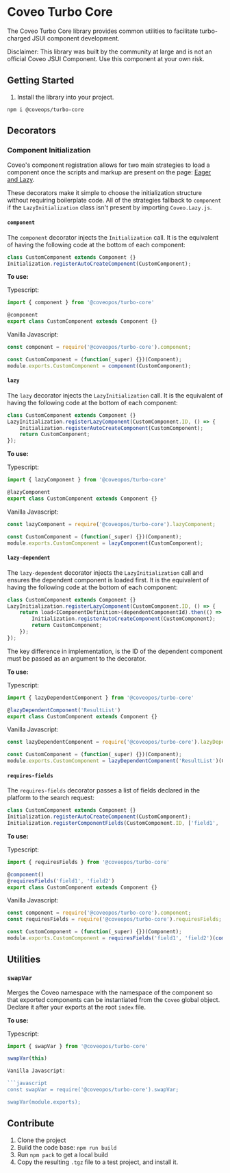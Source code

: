 # Coveo Turbo Core

The Coveo Turbo Core library provides common utilities to facilitate turbo-charged JSUI component development.

Disclaimer: This library was built by the community at large and is not an official Coveo JSUI Component. Use this component at your own risk.

## Getting Started

1. Install the library into your project.

```
npm i @coveops/turbo-core
```

## Decorators

### Component Initialization

Coveo's component registration allows for two main strategies to load a component once the scripts and markup are present on the page: [Eager and Lazy](https://docs.coveo.com/en/295/javascript-search-framework/lazy-versus-eager-component-loading).

These decorators make it simple to choose the initialization structure without requiring boilerplate code. All of the strategies fallback to `component` if the `LazyInitialization` class isn't present by importing `Coveo.Lazy.js`.

#### `component`

The `component` decorator injects the `Initialization` call. It is the equivalent of having the following code at the bottom of each component:

```javascript
class CustomComponent extends Component {}
Initialization.registerAutoCreateComponent(CustomComponent);
```

**To use:**

Typescript:

```javascript
import { component } from '@coveopos/turbo-core'

@component
export class CustomComponent extends Component {}
```

Vanilla Javascript:

```javascript
const component = require('@coveopos/turbo-core').component;

const CustomComponent = (function(_super) {})(Component);
module.exports.CustomComponent = component(CustomComponent);
```

#### `lazy`

The `lazy` decorator injects the `LazyInitialization` call. It is the equivalent of having the following code at the bottom of each component:

```javascript
class CustomComponent extends Component {}
LazyInitialization.registerLazyComponent(CustomComponent.ID, () => {
    Initialization.registerAutoCreateComponent(CustomComponent);
    return CustomComponent;
});
```

**To use:**

Typescript:

```javascript
import { lazyComponent } from '@coveopos/turbo-core'

@lazyComponent
export class CustomComponent extends Component {}
```

Vanilla Javascript:

```javascript
const lazyComponent = require('@coveopos/turbo-core').lazyComponent;

const CustomComponent = (function(_super) {})(Component);
module.exports.CustomComponent = lazyComponent(CustomComponent);
```

#### `lazy-dependent`

The `lazy-dependent` decorator injects the `LazyInitialization` call and ensures the dependent component is loaded first. It is the equivalent of having the following code at the bottom of each component:

```javascript
class CustomComponent extends Component {}
LazyInitialization.registerLazyComponent(CustomComponent.ID, () => {
    return load<IComponentDefinition>(dependentComponentId).then(() => {
        Initialization.registerAutoCreateComponent(CustomComponent);
        return CustomComponent;
    });
});
```

The key difference in implementation, is the ID of the dependent component must be passed as an argument to the decorator.

**To use:**

Typescript:

```javascript
import { lazyDependentComponent } from '@coveopos/turbo-core'

@lazyDependentComponent('ResultList')
export class CustomComponent extends Component {}
```

Vanilla Javascript:

```javascript
const lazyDependentComponent = require('@coveopos/turbo-core').lazyDependentComponent;

const CustomComponent = (function(_super) {})(Component);
module.exports.CustomComponent = lazyDependentComponent('ResultList')(CustomComponent);
```

#### `requires-fields`

The `requires-fields` decorator passes a list of fields declared in the platform to the search request:

```javascript
class CustomComponent extends Component {}
Initialization.registerAutoCreateComponent(CustomComponent);
Initialization.registerComponentFields(CustomComponent.ID, ['field1', 'field2']);
```

**To use:**

Typescript:

```javascript
import { requiresFields } from '@coveopos/turbo-core'

@component()
@requiresFields('field1', 'field2')
export class CustomComponent extends Component {}
```

Vanilla Javascript:

```javascript
const component = require('@coveopos/turbo-core').component;
const requiresFields = require('@coveopos/turbo-core').requiresFields;

const CustomComponent = (function(_super) {})(Component);
module.exports.CustomComponent = requiresFields('field1', 'field2')(component(CustomComponent));
```

## Utilities

### `swapVar`

Merges the Coveo namespace with the namespace of the component so that exported components can be instantiated from the `Coveo` global object. Declare it after your exports at the root `index` file.

**To use:**

Typescript:

```javascript
import { swapVar } from '@coveopos/turbo-core'

swapVar(this)

Vanilla Javascript:

```javascript
const swapVar = require('@coveopos/turbo-core').swapVar;

swapVar(module.exports);
```

## Contribute

1. Clone the project
2. Build the code base: `npm run build`
3. Run `npm pack` to get a local build
4. Copy the resulting `.tgz` file to a test project, and install it.
